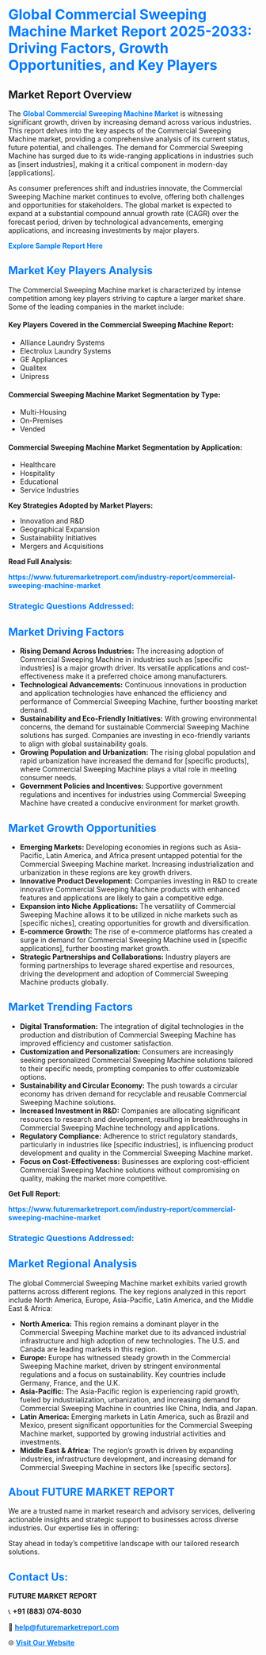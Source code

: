 <h1 style="color: #007BFF;">Global Commercial Sweeping Machine Market Report 2025-2033: Driving Factors, Growth Opportunities, and Key Players</h1>

<section id="overview">
<h2>Market Report Overview</h2>
<p>The <a href="https://www.futuremarketreport.com/industry-report/commercial-sweeping-machine-market" style="color: #007BFF; text-decoration: none;"><strong>Global Commercial Sweeping Machine Market</strong></a> is witnessing significant growth, driven by increasing demand across various industries. This report delves into the key aspects of the Commercial Sweeping Machine market, providing a comprehensive analysis of its current status, future potential, and challenges. The demand for Commercial Sweeping Machine has surged due to its wide-ranging applications in industries such as [insert industries], making it a critical component in modern-day [applications].</p>
<p>As consumer preferences shift and industries innovate, the Commercial Sweeping Machine market continues to evolve, offering both challenges and opportunities for stakeholders. The global market is expected to expand at a substantial compound annual growth rate (CAGR) over the forecast period, driven by technological advancements, emerging applications, and increasing investments by major players.</p>
</section>

<section id="overview">
<p><a href="https://www.futuremarketreport.com/request-sample/reportId=34246" style="color: #007BFF; text-decoration: none;"><strong>Explore Sample Report Here</strong></a></p>
</section>

<section id="key-players">
<h2 style="color: #007BFF;">Market Key Players Analysis</h2>
<p>The Commercial Sweeping Machine market is characterized by intense competition among key players striving to capture a larger market share. Some of the leading companies in the market include:</p>
<h4>Key Players Covered in the Commercial Sweeping Machine Report:</h4>
<ul><li>Alliance Laundry Systems</li><li>Electrolux Laundry Systems</li><li>GE Appliances</li><li>Qualitex</li><li>Unipress</li></ul>
<h4>Commercial Sweeping Machine Market Segmentation by Type:</h4>
<ul><li>Multi-Housing</li><li>On-Premises</li><li>Vended</li></ul>

<h4>Commercial Sweeping Machine Market Segmentation by Application:</h4>
<ul><li>Healthcare</li><li>Hospitality</li><li>Educational</li><li>Service Industries</li></ul>
<p><strong>Key Strategies Adopted by Market Players:</strong></p>
<ul>
<li>Innovation and R&D</li>
<li>Geographical Expansion</li>
<li>Sustainability Initiatives</li>
<li>Mergers and Acquisitions</li>
</ul>
</section>

<section>
<p><strong>Read Full Analysis: </strong></p><a href="https://www.futuremarketreport.com/industry-report/commercial-sweeping-machine-market" style="color: #007BFF; text-decoration: none;"><strong>https://www.futuremarketreport.com/industry-report/commercial-sweeping-machine-market</strong></a>
<h3 style="color: #007BFF;">Strategic Questions Addressed:</h3>
</section>

<section id="driving-factors">
<h2 style="color: #007BFF;">Market Driving Factors</h2>
<ul>
<li><strong>Rising Demand Across Industries:</strong> The increasing adoption of Commercial Sweeping Machine in industries such as [specific industries] is a major growth driver. Its versatile applications and cost-effectiveness make it a preferred choice among manufacturers.</li>
<li><strong>Technological Advancements:</strong> Continuous innovations in production and application technologies have enhanced the efficiency and performance of Commercial Sweeping Machine, further boosting market demand.</li>
<li><strong>Sustainability and Eco-Friendly Initiatives:</strong> With growing environmental concerns, the demand for sustainable Commercial Sweeping Machine solutions has surged. Companies are investing in eco-friendly variants to align with global sustainability goals.</li>
<li><strong>Growing Population and Urbanization:</strong> The rising global population and rapid urbanization have increased the demand for [specific products], where Commercial Sweeping Machine plays a vital role in meeting consumer needs.</li>
<li><strong>Government Policies and Incentives:</strong> Supportive government regulations and incentives for industries using Commercial Sweeping Machine have created a conducive environment for market growth.</li>
</ul>
</section>

<section id="growth-opportunities">
<h2 style="color: #007BFF;">Market Growth Opportunities</h2>
<ul>
<li><strong>Emerging Markets:</strong> Developing economies in regions such as Asia-Pacific, Latin America, and Africa present untapped potential for the Commercial Sweeping Machine market. Increasing industrialization and urbanization in these regions are key growth drivers.</li>
<li><strong>Innovative Product Development:</strong> Companies investing in R&D to create innovative Commercial Sweeping Machine products with enhanced features and applications are likely to gain a competitive edge.</li>
<li><strong>Expansion into Niche Applications:</strong> The versatility of Commercial Sweeping Machine allows it to be utilized in niche markets such as [specific niches], creating opportunities for growth and diversification.</li>
<li><strong>E-commerce Growth:</strong> The rise of e-commerce platforms has created a surge in demand for Commercial Sweeping Machine used in [specific applications], further boosting market growth.</li>
<li><strong>Strategic Partnerships and Collaborations:</strong> Industry players are forming partnerships to leverage shared expertise and resources, driving the development and adoption of Commercial Sweeping Machine products globally.</li>
</ul>
</section>

<section id="trending-factors">
<h2 style="color: #007BFF;">Market Trending Factors</h2>
<ul>
<li><strong>Digital Transformation:</strong> The integration of digital technologies in the production and distribution of Commercial Sweeping Machine has improved efficiency and customer satisfaction.</li>
<li><strong>Customization and Personalization:</strong> Consumers are increasingly seeking personalized Commercial Sweeping Machine solutions tailored to their specific needs, prompting companies to offer customizable options.</li>
<li><strong>Sustainability and Circular Economy:</strong> The push towards a circular economy has driven demand for recyclable and reusable Commercial Sweeping Machine solutions.</li>
<li><strong>Increased Investment in R&D:</strong> Companies are allocating significant resources to research and development, resulting in breakthroughs in Commercial Sweeping Machine technology and applications.</li>
<li><strong>Regulatory Compliance:</strong> Adherence to strict regulatory standards, particularly in industries like [specific industries], is influencing product development and quality in the Commercial Sweeping Machine market.</li>
<li><strong>Focus on Cost-Effectiveness:</strong> Businesses are exploring cost-efficient Commercial Sweeping Machine solutions without compromising on quality, making the market more competitive.</li>
</ul>
</section>

<section>
<p><strong>Get Full Report: </strong></p><a href="https://www.futuremarketreport.com/industry-report/commercial-sweeping-machine-market" style="color: #007BFF; text-decoration: none;"><strong>https://www.futuremarketreport.com/industry-report/commercial-sweeping-machine-market</strong></a>
<h3 style="color: #007BFF;">Strategic Questions Addressed:</h3>
</section>


<section id="regional-analysis">
<h2 style="color: #007BFF;">Market Regional Analysis</h2>
<p>The global Commercial Sweeping Machine market exhibits varied growth patterns across different regions. The key regions analyzed in this report include North America, Europe, Asia-Pacific, Latin America, and the Middle East & Africa:</p>
<ul>
<li><strong>North America:</strong> This region remains a dominant player in the Commercial Sweeping Machine market due to its advanced industrial infrastructure and high adoption of new technologies. The U.S. and Canada are leading markets in this region.</li>
<li><strong>Europe:</strong> Europe has witnessed steady growth in the Commercial Sweeping Machine market, driven by stringent environmental regulations and a focus on sustainability. Key countries include Germany, France, and the U.K.</li>
<li><strong>Asia-Pacific:</strong> The Asia-Pacific region is experiencing rapid growth, fueled by industrialization, urbanization, and increasing demand for Commercial Sweeping Machine in countries like China, India, and Japan.</li>
<li><strong>Latin America:</strong> Emerging markets in Latin America, such as Brazil and Mexico, present significant opportunities for the Commercial Sweeping Machine market, supported by growing industrial activities and investments.</li>
<li><strong>Middle East & Africa:</strong> The region’s growth is driven by expanding industries, infrastructure development, and increasing demand for Commercial Sweeping Machine in sectors like [specific sectors].</li>
</ul>
</section>

<footer>
<h2 style="color: #007BFF;">About FUTURE MARKET REPORT</h2>
<p>We are a trusted name in market research and advisory services, delivering actionable insights and strategic support to businesses across diverse industries. Our expertise lies in offering:</p>

<p>Stay ahead in today’s competitive landscape with our tailored research solutions.</p>

<h2 style="color: #007BFF;">Contact Us:</h2>
<p><strong>FUTURE MARKET REPORT</strong></p>
<p>📞 <strong>+91 (883) 074-8030</strong></p>
<p>📧 <strong><a href="mailto:help@futuremarketreport.com" style="color: #007BFF;">help@futuremarketreport.com</a></strong></p>
<p>🌐 <strong><a href="https://www.futuremarketreport.com/" style="color: #007BFF;">Visit Our Website</a></strong></p>
</footer>